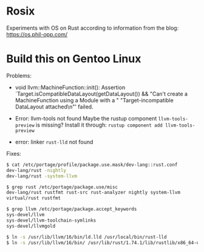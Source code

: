 # Rosix

Experiments with OS on Rust according to information from the blog: https://os.phil-opp.com/

# Build this on Gentoo Linux

Problems:

* void llvm::MachineFunction::init(): Assertion `Target.isCompatibleDataLayout(getDataLayout()) && "Can't create a MachineFunction using a Module with a " "Target-incompatible DataLayout attached\n"' failed.

*   Error: llvm-tools not found
  Maybe the rustup component `llvm-tools-preview` is missing?
    Install it through: `rustup component add llvm-tools-preview`

* error: linker `rust-lld` not found 

Fixes:

```sh
$ cat /etc/portage/profile/package.use.mask/dev-lang::rust.conf
dev-lang/rust -nightly
dev-lang/rust -system-llvm

$ grep rust /etc/portage/package.use/misc
dev-lang/rust rustfmt rust-src rust-analyzer nightly system-llvm
virtual/rust rustfmt

$ grep llvm /etc/portage/package.accept_keywords
sys-devel/llvm
sys-devel/llvm-toolchain-symlinks
sys-devel/llvmgold

$ ln -s /usr/lib/llvm/16/bin/ld.lld /usr/local/bin/rust-lld
$ ln -s /usr/lib/llvm/16/bin/ /usr/lib/rust/1.74.1/lib/rustlib/x86_64-unknown-linux-gnu
```
